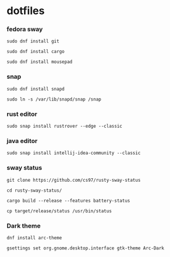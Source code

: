 # dotfiles




### fedora sway
```
sudo dnf install git
```
```
sudo dnf install cargo
```
```
sudo dnf install mousepad
```

### snap
```
sudo dnf install snapd
```

```
sudo ln -s /var/lib/snapd/snap /snap
```
### rust editor
```
sudo snap install rustrover --edge --classic
```
### java editor
```
sudo snap install intellij-idea-community --classic
```



### sway status
```
git clone https://github.com/cs97/rusty-sway-status
```
```
cd rusty-sway-status/
```
```
cargo build --release --features battery-status
```
```
cp target/release/status /usr/bin/status
```


### Dark theme
```
dnf install arc-theme
```
```
gsettings set org.gnome.desktop.interface gtk-theme Arc-Dark
```
